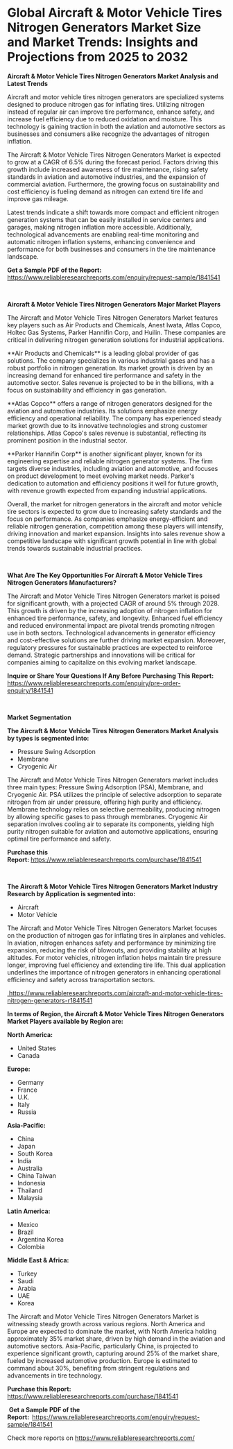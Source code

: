 <p><h1>Global Aircraft & Motor Vehicle Tires Nitrogen Generators Market Size and Market Trends: Insights and Projections from 2025 to 2032</h1></p><p><strong>Aircraft & Motor Vehicle Tires Nitrogen Generators Market Analysis and Latest Trends</strong></p>
<p><p>Aircraft and motor vehicle tires nitrogen generators are specialized systems designed to produce nitrogen gas for inflating tires. Utilizing nitrogen instead of regular air can improve tire performance, enhance safety, and increase fuel efficiency due to reduced oxidation and moisture. This technology is gaining traction in both the aviation and automotive sectors as businesses and consumers alike recognize the advantages of nitrogen inflation.</p><p>The Aircraft & Motor Vehicle Tires Nitrogen Generators Market is expected to grow at a CAGR of 6.5% during the forecast period. Factors driving this growth include increased awareness of tire maintenance, rising safety standards in aviation and automotive industries, and the expansion of commercial aviation. Furthermore, the growing focus on sustainability and cost efficiency is fueling demand as nitrogen can extend tire life and improve gas mileage.</p><p>Latest trends indicate a shift towards more compact and efficient nitrogen generation systems that can be easily installed in service centers and garages, making nitrogen inflation more accessible. Additionally, technological advancements are enabling real-time monitoring and automatic nitrogen inflation systems, enhancing convenience and performance for both businesses and consumers in the tire maintenance landscape.</p></p>
<p><strong>Get a Sample PDF of the Report:&nbsp;</strong> <a href="https://www.reliableresearchreports.com/enquiry/request-sample/1841541?utm_campaign=2609&utm_medium=2&utm_source=Github&utm_content=ia&utm_term=28022025&utm_id=aircraft-motor-vehicle-tires-nitrogen-generators">https://www.reliableresearchreports.com/enquiry/request-sample/1841541</a></p>
<p>&nbsp;</p>
<p><strong>Aircraft & Motor Vehicle Tires Nitrogen Generators Major Market Players</strong></p>
<p><p>The Aircraft and Motor Vehicle Tires Nitrogen Generators Market features key players such as Air Products and Chemicals, Anest Iwata, Atlas Copco, Holtec Gas Systems, Parker Hannifin Corp, and Huilin. These companies are critical in delivering nitrogen generation solutions for industrial applications.</p><p>**Air Products and Chemicals** is a leading global provider of gas solutions. The company specializes in various industrial gases and has a robust portfolio in nitrogen generation. Its market growth is driven by an increasing demand for enhanced tire performance and safety in the automotive sector. Sales revenue is projected to be in the billions, with a focus on sustainability and efficiency in gas generation.</p><p>**Atlas Copco** offers a range of nitrogen generators designed for the aviation and automotive industries. Its solutions emphasize energy efficiency and operational reliability. The company has experienced steady market growth due to its innovative technologies and strong customer relationships. Atlas Copco's sales revenue is substantial, reflecting its prominent position in the industrial sector.</p><p>**Parker Hannifin Corp** is another significant player, known for its engineering expertise and reliable nitrogen generator systems. The firm targets diverse industries, including aviation and automotive, and focuses on product development to meet evolving market needs. Parker's dedication to automation and efficiency positions it well for future growth, with revenue growth expected from expanding industrial applications.</p><p>Overall, the market for nitrogen generators in the aircraft and motor vehicle tire sectors is expected to grow due to increasing safety standards and the focus on performance. As companies emphasize energy-efficient and reliable nitrogen generation, competition among these players will intensify, driving innovation and market expansion. Insights into sales revenue show a competitive landscape with significant growth potential in line with global trends towards sustainable industrial practices.</p></p>
<p>&nbsp;</p>
<p><strong>What Are The Key Opportunities For Aircraft & Motor Vehicle Tires Nitrogen Generators Manufacturers?</strong></p>
<p><p>The Aircraft and Motor Vehicle Tires Nitrogen Generators market is poised for significant growth, with a projected CAGR of around 5% through 2028. This growth is driven by the increasing adoption of nitrogen inflation for enhanced tire performance, safety, and longevity. Enhanced fuel efficiency and reduced environmental impact are pivotal trends promoting nitrogen use in both sectors. Technological advancements in generator efficiency and cost-effective solutions are further driving market expansion. Moreover, regulatory pressures for sustainable practices are expected to reinforce demand. Strategic partnerships and innovations will be critical for companies aiming to capitalize on this evolving market landscape.</p></p>
<p><strong>Inquire or Share Your Questions If Any Before Purchasing This Report:</strong> <a href="https://www.reliableresearchreports.com/enquiry/pre-order-enquiry/1841541?utm_campaign=2609&utm_medium=2&utm_source=Github&utm_content=ia&utm_term=28022025&utm_id=aircraft-motor-vehicle-tires-nitrogen-generators">https://www.reliableresearchreports.com/enquiry/pre-order-enquiry/1841541</a></p>
<p>&nbsp;</p>
<p><strong>Market Segmentation</strong></p>
<p><strong>The Aircraft & Motor Vehicle Tires Nitrogen Generators Market Analysis by types is segmented into:</strong></p>
<p><ul><li>Pressure Swing Adsorption</li><li>Membrane</li><li>Cryogenic Air</li></ul></p>
<p><p>The Aircraft and Motor Vehicle Tires Nitrogen Generators market includes three main types: Pressure Swing Adsorption (PSA), Membrane, and Cryogenic Air. PSA utilizes the principle of selective adsorption to separate nitrogen from air under pressure, offering high purity and efficiency. Membrane technology relies on selective permeability, producing nitrogen by allowing specific gases to pass through membranes. Cryogenic Air separation involves cooling air to separate its components, yielding high purity nitrogen suitable for aviation and automotive applications, ensuring optimal tire performance and safety.</p></p>
<p><strong>Purchase this Report:&nbsp;</strong><a href="https://www.reliableresearchreports.com/purchase/1841541?utm_campaign=2609&utm_medium=2&utm_source=Github&utm_content=ia&utm_term=28022025&utm_id=aircraft-motor-vehicle-tires-nitrogen-generators">https://www.reliableresearchreports.com/purchase/1841541</a></p>
<p>&nbsp;</p>
<p><strong>The Aircraft & Motor Vehicle Tires Nitrogen Generators Market Industry Research by Application is segmented into:</strong></p>
<p><ul><li>Aircraft</li><li>Motor Vehicle</li></ul></p>
<p><p>The Aircraft and Motor Vehicle Tires Nitrogen Generators Market focuses on the production of nitrogen gas for inflating tires in airplanes and vehicles. In aviation, nitrogen enhances safety and performance by minimizing tire expansion, reducing the risk of blowouts, and providing stability at high altitudes. For motor vehicles, nitrogen inflation helps maintain tire pressure longer, improving fuel efficiency and extending tire life. This dual application underlines the importance of nitrogen generators in enhancing operational efficiency and safety across transportation sectors.</p></p>
<p><a href="https://www.reliableresearchreports.com/aircraft-and-motor-vehicle-tires-nitrogen-generators-r1841541?utm_campaign=2609&utm_medium=2&utm_source=Github&utm_content=ia&utm_term=28022025&utm_id=aircraft-motor-vehicle-tires-nitrogen-generators">&nbsp;https://www.reliableresearchreports.com/aircraft-and-motor-vehicle-tires-nitrogen-generators-r1841541</a></p>
<p><strong>In terms of Region, the Aircraft & Motor Vehicle Tires Nitrogen Generators Market Players available by Region are:</strong></p>
<p>
    <p> <strong> North America: </strong>
        <ul>
            <li>United States</li>
            <li>Canada</li>
        </ul>
        </p> 
    <p> <strong> Europe: </strong>
        <ul>
            <li>Germany</li>
            <li>France</li>
            <li>U.K.</li>
            <li>Italy</li>
            <li>Russia</li>
        </ul>
        </p> 
    <p> <strong> Asia-Pacific: </strong>
        <ul>
            <li>China</li>
            <li>Japan</li>
            <li>South Korea</li>
            <li>India</li>
            <li>Australia</li>
            <li>China Taiwan</li>
            <li>Indonesia</li>
            <li>Thailand</li>
            <li>Malaysia</li>
        </ul>
        </p> 
    <p> <strong> Latin America: </strong>
        <ul>
            <li>Mexico</li>
            <li>Brazil</li>
            <li>Argentina Korea</li>
            <li>Colombia</li>
        </ul>
        </p> 
    <p> <strong> Middle East & Africa: </strong>
        <ul>
            <li>Turkey</li>
            <li>Saudi</li>
            <li>Arabia</li>
            <li>UAE</li>
            <li>Korea</li>
        </ul>
    </p>
    </p>
<p><p>The Aircraft and Motor Vehicle Tires Nitrogen Generators Market is witnessing steady growth across various regions. North America and Europe are expected to dominate the market, with North America holding approximately 35% market share, driven by high demand in the aviation and automotive sectors. Asia-Pacific, particularly China, is projected to experience significant growth, capturing around 25% of the market share, fueled by increased automotive production. Europe is estimated to command about 30%, benefiting from stringent regulations and advancements in tire technology.</p></p>
<p><strong>Purchase this Report: </strong><a href="https://www.reliableresearchreports.com/purchase/1841541?utm_campaign=2609&utm_medium=2&utm_source=Github&utm_content=ia&utm_term=28022025&utm_id=aircraft-motor-vehicle-tires-nitrogen-generators">https://www.reliableresearchreports.com/purchase/1841541</a></p>
<p>&nbsp;<strong>Get a Sample PDF of the Report:&nbsp;&nbsp;</strong><a href="https://www.reliableresearchreports.com/enquiry/request-sample/1841541?utm_campaign=2609&utm_medium=2&utm_source=Github&utm_content=ia&utm_term=28022025&utm_id=aircraft-motor-vehicle-tires-nitrogen-generators">https://www.reliableresearchreports.com/enquiry/request-sample/1841541</a></p>
<p><strong></strong></p>
<p>Check more reports on <a href="https://www.reliableresearchreports.com/?utm_campaign=2609&utm_medium=2&utm_source=Github&utm_content=ia&utm_term=28022025&utm_id=aircraft-motor-vehicle-tires-nitrogen-generators">https://www.reliableresearchreports.com/</a></p>